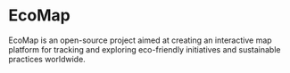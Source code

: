 # EcoMap
EcoMap is an open-source project aimed at creating an interactive map platform for tracking and exploring eco-friendly initiatives and sustainable practices worldwide. 
